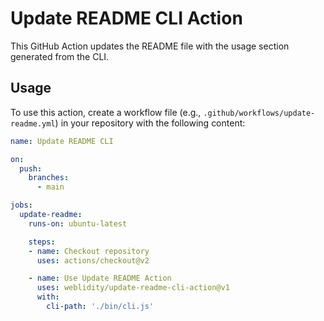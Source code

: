 # Update README CLI Action

This GitHub Action updates the README file with the usage section generated from the CLI.

## Usage

To use this action, create a workflow file (e.g., `.github/workflows/update-readme.yml`) in your repository with the following content:

```yaml
name: Update README CLI 

on:
  push:
    branches:
      - main

jobs:
  update-readme:
    runs-on: ubuntu-latest

    steps:
    - name: Checkout repository
      uses: actions/checkout@v2

    - name: Use Update README Action
      uses: weblidity/update-readme-cli-action@v1
      with:
        cli-path: './bin/cli.js'
